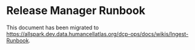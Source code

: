 # Release Manager Runbook

This document has been migrated to 
https://allspark.dev.data.humancellatlas.org/dcp-ops/docs/wikis/Ingest-Runbook.
